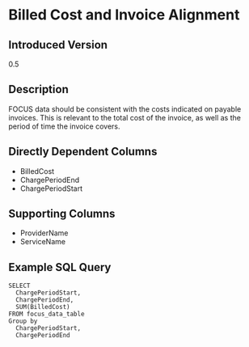 # Billed Cost and Invoice Alignment

## Introduced Version
0.5

## Description
FOCUS data should be consistent with the costs indicated on payable invoices. This is relevant to the total cost of the invoice, as well as the period of time the invoice covers.

## Directly Dependent Columns
* BilledCost
* ChargePeriodEnd
* ChargePeriodStart

## Supporting  Columns
* ProviderName
* ServiceName

## Example SQL Query
```
SELECT
  ChargePeriodStart,
  ChargePeriodEnd,
  SUM(BilledCost)
FROM focus_data_table
Group by
  ChargePeriodStart,
  ChargePeriodEnd
```
